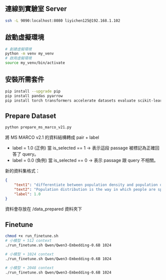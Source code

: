## 連線到實驗室 Server

```bash
ssh -L 9090:localhost:8080 liyichen125@192.168.1.102
```

## 啟動虛擬環境

```bash
# 創建虛擬環境
python -m venv my_venv
# 啟用虛擬環境
source my_venv/bin/activate
```

## 安裝所需套件

```bash
pip install --upgrade pip
pip install pandas pyarrow
pip install torch transformers accelerate datasets evaluate scikit-learn huggingface_hub ms-swift

```

## Prepare Dataset

```bash
python prepare_ms_marco_v21.py
```

將 MS MARCO v2.1 的資料結構轉成 pair + label

-   label = 1.0 (正例)
    當 is_selected == 1 → 表示這段 passage 被標記為正確回答了 query。
-   label = 0.0 (負例)
    當 is_selected == 0 → 表示 passage 跟 query 不相關。

新的資料集格式：

```json
{
    "text1": "differentiate between population density and population distribution.",
    "text2": "Population distribution is the way in which people are spread across a given area, whereas population density is the average number of people per square kilometre. It's basically a way of measuring the population distribution. Hope this helps.",
    "label": 1.0
}
```

資料會存放在 /data_prepared 資料夾下

## Finetune

```bash
chmod +x run_finetune.sh
# 小模型 + 512 context
./run_finetune.sh Qwen/Qwen3-Embedding-0.6B 1024

# 小模型 + 1024 context
./run_finetune.sh Qwen/Qwen3-Embedding-0.6B 1024

# 小模型 + 2048 context
./run_finetune.sh Qwen/Qwen3-Embedding-0.6B 1024

```
